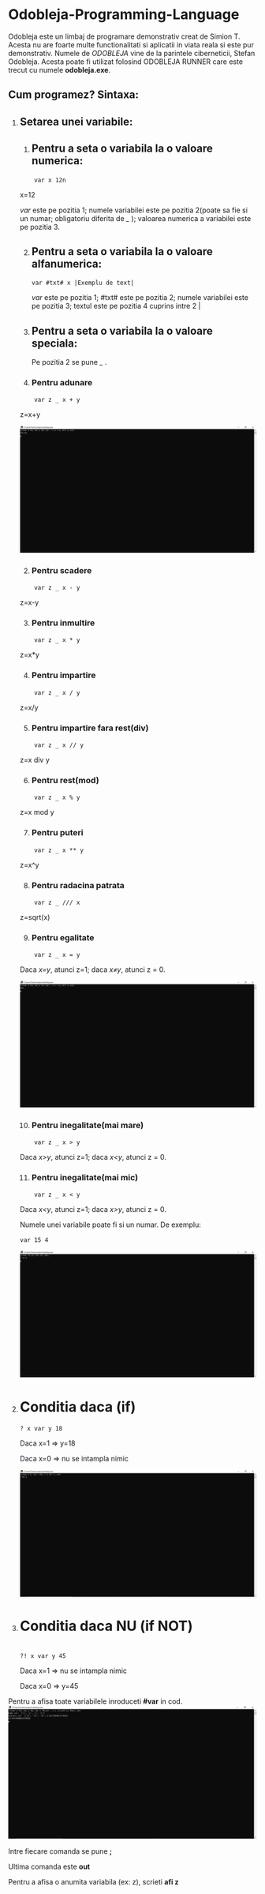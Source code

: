 # Odobleja-Programming-Language

   Odobleja este un limbaj de programare demonstrativ creat de Simion T. Acesta nu are foarte multe functionalitati si aplicatii in viata reala si este pur demonstrativ. Numele de *ODOBLEJA* vine de la parintele ciberneticii, Stefan Odobleja. Acesta poate fi utilizat folosind ODOBLEJA RUNNER care este trecut cu numele **odobleja.exe**.

## Cum programez? Sintaxa:
 1. ## Setarea unei variabile:
    1. ##   Pentru a seta o variabila la o valoare numerica:
      ```odobleja
          var x 12n
       ```
      x=12

      *var* este pe pozitia 1; numele variabilei este pe pozitia 2(poate sa fie si un numar; obligatoriu diferita de *_* ); valoarea numerica a variabilei este pe pozitia 3.

    2. ##   Pentru a seta o variabila la o valoare alfanumerica:
   
       ```odobleja
       var #txt# x |Exemplu de text|
       ```
       *var* este pe pozitia 1; #txt# este pe pozitia 2; numele variabilei este pe pozitia 3; textul este pe pozitia 4 cuprins intre 2 |
    3. ##   Pentru a seta o variabila la o valoare speciala:

       Pe pozitia 2 se pune *_* . 

      1. ###     Pentru adunare

      ```odobleja
          var z _ x + y   
       ```
       z=x+y

       ![](https://github.com/RoAstro/Odobleja-Programming-Language-/blob/main/plus.png?raw=true)


       2. ###     Pentru scadere

      ```odobleja
          var z _ x - y   
       ```
       z=x-y

       3.  ###     Pentru inmultire

      ```odobleja
          var z _ x * y   
       ```
       z=x*y

       4. ###     Pentru impartire

      ```odobleja
          var z _ x / y   
       ```
       z=x/y

       5. ###     Pentru impartire fara rest(div)

      ```odobleja
          var z _ x // y   
       ```
       z=x div y

       6. ###     Pentru rest(mod)

      ```odobleja
          var z _ x % y    
       ```
       z=x mod y

       7. ###     Pentru puteri

      ```odobleja
          var z _ x ** y   
       ```
       z=x^y

       8. ###     Pentru radacina patrata

      ```odobleja
          var z _ /// x     
       ```
       z=sqrt(x)

       9. ###     Pentru egalitate

      ```
          var z _ x = y    
       ```
      
       Daca *x=y*, atunci z=1; daca *x≠y*, atunci z = 0.


    ![img](https://github.com/RoAstro/Odobleja-Programming-Language-/blob/main/egal.png?raw=true)


      10. ###     Pentru inegalitate(mai mare)

      ```odobleja
          var z _ x > y    
       ```
       Daca *x>y*, atunci z=1; daca *x<y*, atunci z = 0.

      11.  ###     Pentru inegalitate(mai mic)

      ```odobleja
          var z _ x < y    
       ```
       Daca *x<y*, atunci z=1; daca *x>y*, atunci z = 0.

    Numele unei variabile poate fi si un numar. De exemplu:
    ```
    var 15 4
     ```

      ![](https://github.com/RoAstro/Odobleja-Programming-Language-/blob/main/var%20nr.png?raw=true)


  3. # Conditia **daca** (**if**)
     ```
     ? x var y 18
     ```
     Daca x=1 => y=18
     
     Daca x=0 => nu se intampla nimic

     ![](https://github.com/RoAstro/Odobleja-Programming-Language-/blob/main/daca.png?raw=true)
     
  4. # Conditia **daca NU** (**if NOT**)
     ```
     
     ?! x var y 45
     ```
     Daca x=1 => nu se intampla nimic
     
     Daca x=0 => y=45



Pentru a afisa toate variabilele inroduceti **#var** in cod.
![](https://github.com/RoAstro/Odobleja-Programming-Language-/blob/main/%23var.png?raw=true)

Intre fiecare comanda se pune **;**

Ultima comanda este **out**

Pentru a afisa o anumita variabila (ex: z), scrieti **afi z**
     
     
        
